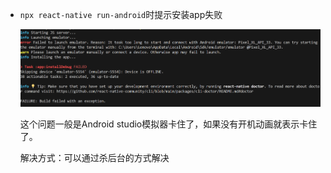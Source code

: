 - `npx react-native run-android`时提示安装app失败

  ![](https://github.com/z-coder-hub/Knowledge/blob/master/React%20Native/imgs/%E8%BF%90%E8%A1%8C%E6%97%B6%E7%9A%84APP%E5%8D%A1bug.png)

  这个问题一般是Android studio模拟器卡住了，如果没有开机动画就表示卡住了。

  解决方式：可以通过杀后台的方式解决